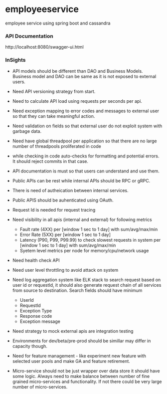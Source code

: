 # employeeservice
employee service using spring boot and cassandra

### API Documentation 
http://localhost:8080/swagger-ui.html


### InSights 
- API models should be different than DAO and Business Models. Business model and DAO can be same as it is not exposed to external users.
- Need API versioning strategy from start.
- Need to calculate API load using requests per seconds per api.
- Need exception mapping to error codes and messages to external user so that they can take meaningful action.
- Need validation on fields so that external user do not exploit system with garbage data.
- Need have global threadpool per application so that there are no large number of threadpools proliferated in code
- while checking in code auto-checks for formatting and potential errors. It should reject commits in that case.
- API documentation is must so that users can understand and use them.
- Public APIs can be rest while internal APIs should be RPC or gRPC.
- There is need of autheication between internal services.
- Public APIS should be auhenticated using OAuth.
- Request Id is needed for request tracing 
- Need visibility in all apis (internal and external) for following metrics
    - Fault rate (4XX) per [window 1 sec to 1 day] with sum/avg/max/min
    - Error Rate (5XX) per [window 1 sec to 1 day]
    - Latency (P90, P99, P99.99) to check slowest requests in system per [window 1 sec to 1 day] with sum/avg/max/min
    - Syetem level metrics per node for memory/cpu/network usage
 - Need health check API 
 - Need user level throttling to avoid attack on system 
 - Need log aggregation system like ELK stack to search request based on user id or requestId, it should also generate request chain of all services from source to destination. Search fields should have minimum 
   - UserId
   - RequestId
   - Exception Type
   - Response code 
   - Exception message
   
- Need strategy to mock external apis are integration testing 
- Environments for dev/beta/pre-prod should be  simillar may differ in capacity though.
- Need for feature management - like experiment new feature with selected user pools  and make GA and feature retirement.
- Micro-service should not be just wrapper over data store it should have some logic. Always need to make balance between number of fine grained micro-services and functionality. If not there could be very large number of micro-services.

   
    
